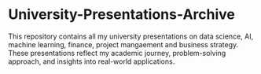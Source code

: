 # University-Presentations-Archive
This repository contains all my university presentations on data science, AI, machine learning, finance, project mangaement and business strategy. These presentations reflect my academic journey, problem-solving approach, and insights into real-world applications.
